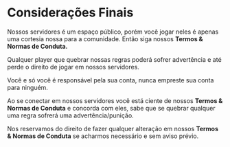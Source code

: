 # Considerações Finais

Nossos servidores é um espaço público, porém você jogar neles é apenas uma cortesia nossa para a comunidade. Então siga nossos **Termos & Normas de Conduta.**

Qualquer player que quebrar nossas regras poderá sofrer advertência e até perde o direito de jogar em nossos servidores.

Você e só você é responsável pela sua conta, nunca empreste sua conta para ninguém.

Ao se conectar em nossos servidores você está ciente de nossos **Termos & Normas de Conduta** e concorda com eles, sabe que se quebrar qualquer uma regra sofrerá uma advertência/punição.

Nos reservamos do direito de fazer qualquer alteração em nossos **Termos & Normas de Conduta** se acharmos necessário e sem aviso prévio.
